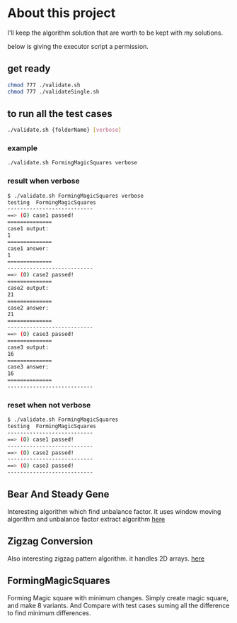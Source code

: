 # About this project

I'll keep the algorithm solution that are worth to be kept with my solutions.

below is giving the executor script a permission.

## get ready

```bash
chmod 777 ./validate.sh
chmod 777 ./validateSingle.sh
```

## to run all the test cases

```bash
./validate.sh {folderName} [verbose]
```

### example

```bash
./validate.sh FormingMagicSquares verbose
```

### result when verbose

```sh
$ ./validate.sh FormingMagicSquares verbose
testing  FormingMagicSquares
---------------------------
==> (O) case1 passed!
==============
case1 output:
1
==============
case1 answer:
1
==============
---------------------------
==> (O) case2 passed!
==============
case2 output:
21
==============
case2 answer:
21
==============
---------------------------
==> (O) case3 passed!
==============
case3 output:
16
==============
case3 answer:
16
==============
---------------------------
```

### reset when not verbose

```sh
$ ./validate.sh FormingMagicSquares
testing  FormingMagicSquares
---------------------------
==> (O) case1 passed!
---------------------------
==> (O) case2 passed!
---------------------------
==> (O) case3 passed!
---------------------------
```

## Bear And Steady Gene

Interesting algorithm which find unbalance factor.
It uses window moving algorithm and unbalance factor extract algorithm [here](./BearAndSteadyGene/README.md)

## Zigzag Conversion

Also interesting zigzag pattern algorithm.
it handles 2D arrays. [here](./ZigzagConversion/README.md)

## FormingMagicSquares

Forming Magic square with minimum changes.
Simply create magic square, and make 8 variants.
And Compare with test cases suming all the difference to find minimum differences.

